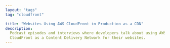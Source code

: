 ```yaml
---
layout: "tags"
tag: "cloudfront"

title: "Websites Using AWS CloudFront in Production as a CDN"
description:
  Podcast episodes and interviews where developers talk about using AWS
  CloudFront as a Content Delivery Network for their websites.
---
```

